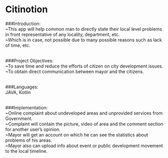 # Citinotion

###Introduction:</br>
  ~This app will help common man to directly state their local level problems in front representative of any locality, department, etc. </br>
  ~Which is in case, not possible due to many possible reasons such as lack of time, etc.</br></br>

###Project Objectives:</br>
  ~To save time and reduce the efforts of citizen on city development issues.</br>
  ~To obtain direct communication between mayor and the citizens.</br></br>

###Languages:</br>
  JAVA, Kotlin</br></br>
  
###Implementation:</br>
  ~Online complaint about undeveloped areas and unprovided services from Government.</br>
  ~Complaint will contain the picture, video of area and the comment section for another user’s opinion.</br>
  ~Mayor will get an account on which he can see the statistics about problems of his areas.</br>
  ~Mayor also can upload info about event or public development movement to the local timeline.</br>
